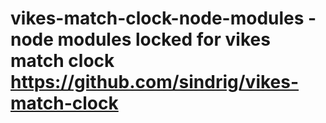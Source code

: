 # vikes-match-clock-node-modules - node modules locked for vikes match clock https://github.com/sindrig/vikes-match-clock
